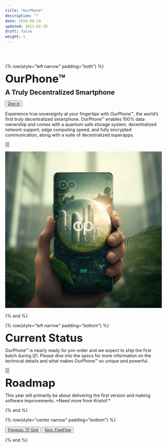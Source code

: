 ```yaml
---
title: "OurPhone"
description: ""
date: 2018-09-14
updated: 2021-02-20
draft: false
weight: 1
---
```


<div class="container mx-auto">

<br>
<br>

<!-- section 1 intro -->

{% row(style="left narrow" padding="both") %}

<span style="font-size:2.5em; font-weight:bold; line-height:1em;"> OurPhone™</span>

<span style="font-size:1.5em; font-weight:bold; line-height:1.2em;"> A Truly Decentralized Smartphone</span>

<button style="font-size:0.9em">[Dive In](https://ourphone.ourworld.tf/)</button>

<p>
Experience true sovereignty at your fingertips with OurPhone™, the world’s first truly decentralized smartphone. OurPhone™ enables 100% data ownership and comes with a quantum safe storage system, decentralized network support, edge computing speed, and fully encrypted communication, along with a suite of decentralized superapps.
</p>

|||

![image](img/ourphone.png#medium#mx-auto)

{% end %}

<!-- section 2 status -->

{% row(style="left narrow" padding="bottom") %}

<span style="font-size:2.5em; font-weight:bold; line-height:1em;"> Current Status</span>

<p>
OurPhone™ is nearly ready for pre-order and we expect to ship the first batch during Q1. Please dive into the specs for more information on the technical details and what makes OurPhone™ so unique and powerful.
</p>

|||

<span style="font-size:2.5em; font-weight:bold; line-height:1em;"> Roadmap</span>

<p>
This year will primarily be about delivering the first version and making software improvements. *Need more from Kristof.*
</p>

{% end %}

{% row(style="center narrow" padding="bottom") %}

<button style="font-size:0.9em">[Previous: TF Grid](/projects/tfgrid)</button>
<button style="font-size:0.9em">[Next: FreeFlow](/projects/freeflow)</button>

{% end %}

<div>

